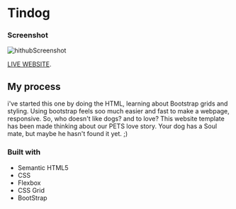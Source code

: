 # Tindog

### Screenshot
![hithubScreenshot](https://user-images.githubusercontent.com/97193948/172905369-fc21b77c-8009-4ded-98f5-928d6c5541f6.png)

[LIVE WEBSITE](https://izkeer.github.io/TinDog/).


## My process

i've started this one by doing the HTML, learning about Bootstrap grids and styling.
Using bootstrap feels soo much easier and fast to make a webpage, responsive.
So, who doesn't like dogs? and to love? This website template has been made thinking about our PETS love story. Your dog has a Soul mate, but maybe he hasn't found it yet. 
;)


### Built with

- Semantic HTML5
- CSS
- Flexbox
- CSS Grid
- BootStrap
